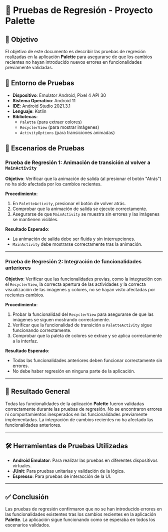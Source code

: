 # 🔄 Pruebas de Regresión - Proyecto Palette

## 📌 Objetivo
El objetivo de este documento es describir las pruebas de regresión realizadas en la aplicación **Palette** para asegurarse de que los cambios recientes no hayan introducido nuevos errores en funcionalidades previamente validadas.

## 🚀 Entorno de Pruebas
- **Dispositivo**: Emulator Android, Pixel 4 API 30
- **Sistema Operativo**: Android 11
- **IDE**: Android Studio 2021.3.1
- **Lenguaje**: Kotlin
- **Bibliotecas**:
    - `Palette` (para extraer colores)
    - `RecyclerView` (para mostrar imágenes)
    - `ActivityOptions` (para transiciones animadas)

## 📝 Escenarios de Pruebas

### Prueba de Regresión 1: Animación de transición al volver a `MainActivity`

**Objetivo**: Verificar que la animación de salida (al presionar el botón "Atrás") no ha sido afectada por los cambios recientes.

**Procedimiento**:
1. En `PaletteActivity`, presionar el botón de volver atrás.
2. Comprobar que la animación de salida se ejecute correctamente.
3. Asegurarse de que `MainActivity` se muestra sin errores y las imágenes se mantienen visibles.

**Resultado Esperado**:
- La animación de salida debe ser fluida y sin interrupciones.
- `MainActivity` debe mostrarse correctamente tras la animación.

---

### Prueba de Regresión 2: Integración de funcionalidades anteriores

**Objetivo**: Verificar que las funcionalidades previas, como la integración con el `RecyclerView`, la correcta apertura de las actividades y la correcta visualización de las imágenes y colores, no se hayan visto afectadas por recientes cambios.

**Procedimiento**:
1. Probar la funcionalidad del `RecyclerView` para asegurarse de que las imágenes se siguen mostrando correctamente.
2. Verificar que la funcionalidad de transición a `PaletteActivity` sigue funcionando correctamente.
3. Comprobar que la paleta de colores se extrae y se aplica correctamente a la interfaz.

**Resultado Esperado**:
- Todas las funcionalidades anteriores deben funcionar correctamente sin errores.
- No debe haber regresión en ninguna parte de la aplicación.

---

## 🧩 Resultado General

Todas las funcionalidades de la aplicación **Palette** fueron validadas correctamente durante las pruebas de regresión. No se encontraron errores ni comportamientos inesperados en las funcionalidades previamente implementadas. La integración de cambios recientes no ha afectado las funcionalidades anteriores.

---

## 🛠️ Herramientas de Pruebas Utilizadas

- **Android Emulator**: Para realizar las pruebas en diferentes dispositivos virtuales.
- **JUnit**: Para pruebas unitarias y validación de la lógica.
- **Espresso**: Para pruebas de interacción de la UI.

---

## ✅ Conclusión

Las pruebas de regresión confirmaron que no se han introducido errores en las funcionalidades existentes tras los cambios recientes en la aplicación **Palette**. La aplicación sigue funcionando como se esperaba en todos los escenarios validados.
